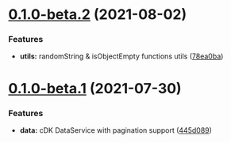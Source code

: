 # [0.1.0-beta.2](https://github.com/wanoo21/ngx-abstract/compare/v0.1.0-beta.1...v0.1.0-beta.2) (2021-08-02)


### Features

* **utils:** randomString & isObjectEmpty functions utils ([78ea0ba](https://github.com/wanoo21/ngx-abstract/commit/78ea0ba3fa0a6185d4d08dad46ff8ca9023c998f))

# [0.1.0-beta.1](https://github.com/wanoo21/ngx-abstract/compare/v0.0.2...v0.1.0-beta.1) (2021-07-30)


### Features

* **data:** cDK DataService with pagination support ([445d089](https://github.com/wanoo21/ngx-abstract/commit/445d0896fdaca79994e4064fa3269e50e6745316))
